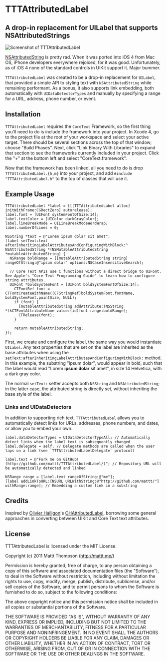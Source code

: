 # TTTAttributedLabel
## A drop-in replacement for UILabel that supports NSAttributedStrings 

![Screenshot of TTTAttributedLabel](https://github.com/mattt/TTTAttributedLabel/raw/master/TTTAttributedLabelExample/screenshot.png "TTTAttributedLabel Screenshot")

[NSAttributedString](http://developer.apple.com/library/mac/#documentation/Cocoa/Reference/Foundation/Classes/NSAttributedString_Class/Reference/Reference.html) is pretty rad. When it was ported into iOS 4 from Mac OS, iPhone developers everywhere rejoiced, for it was good. Unfortunately, as of iOS 4 none of the standard controls in UIKit support it. Major bummer.

`TTTAttributedLabel` was created to be a drop-in replacement for `UILabel`, that provided a simple API to styling text with `NSAttributedString` while remaining performant. As a bonus, it also supports link embedding, both automatically with `UIDataDetectorTypes` and manually by specifying a range for a URL, address, phone number, or event.

## Installation

`TTTAttributedLabel` requires the `CoreText` Framework, so the first thing you'll need to do is include the framework into your project. In Xcode 4, go to the project file at the root of your workspace and select your active target. There should be several sections across the top of that window; choose "Build Phases". Next, click "Link Binary With Libraries" to expand that section to see the frameworks currently included in your project. Click the "+" at the bottom left and select "CoreText.framework".

Now that the framework has been linked, all you need to do is drop `TTTAttributedLabel.{h,m}` into your project, and add `#include "TTTAttributedLabel.h"` to the top of classes that will use it.

## Example Usage

    TTTAttributedLabel *label = [[[TTTAttributedLabel alloc] initWithFrame:CGRectZero] autorelease];
    label.font = [UIFont systemFontOfSize:14];
    label.textColor = [UIColor darkGrayColor];
    label.lineBreakMode = UILineBreakModeWordWrap;
    label.numberOfLines = 0;
    
    NSString *text = @"Lorem ipsum dolar sit amet";
    [label setText:text afterInheritingLabelAttributesAndConfiguringWithBlock:^ NSAttributedString *(NSMutableAttributedString *mutableAttributedString) {
      NSRange boldRange = [[mutableAttributedString string] rangeOfString:@"ipsum dolar" options:NSCaseInsensitiveSearch];
      
      // Core Text APIs use C functions without a direct bridge to UIFont. See Apple's "Core Text Programming Guide" to learn how to configure string attributes.
      UIFont *boldSystemFont = [UIFont boldSystemFontOfSize:14]; 
    	CTFontRef font = CTFontCreateWithName((CFStringRef)boldSystemFont.fontName, boldSystemFont.pointSize, NULL);
    	if (font) {
    	  [mutableAttributedString addAttribute:(NSString *)kCTFontAttributeName value:(id)font range:boldRange];
    	  CFRelease(font);
    	}
    	
    	return mutableAttributedString;
    }];

First, we create and configure the label, the same way you would instantiate `UILabel`. Any text properties that are set on the label are inherited as the base attributes when using the `-setText:afterInheritingLabelAttributesAndConfiguringWithBlock:` method. In this example, the substring "ipsum dolar", would appear in bold, such that the label would read "Lorem **ipsum dolar** sit amet", in size 14 Helvetica, with a dark gray color.

The normal `setText:` setter accepts both `NSString` and `NSAttributedString`; in the latter case, the attributed string is directly set, without inheriting the base style of the label.

### Links and UIDataDetectors

In addition to supporting rich text, `TTTAttributedLabel` allows you to automatically detect links for URLs, addresses, phone numbers, and dates, or allow you to embed your own.

    label.dataDetectorTypes = UIDataDetectorTypeAll; // Automatically detect links when the label text is subsequently changed
    label.delegate = self; // Delegate methods are called when the user taps on a link (see `TTTAttributedLabelDelegate` protocol)

    label.text = @"Fork me on GitHub! (http://github.com/mattt/TTTAttributedLabel/)"; // Repository URL will be automatically detected and linked

    NSRange range = [label.text rangeOfString:@"me"];
    [label addLinkToURL:[NSURL URLWithString:@"http://github.com/mattt/"] withRange:range]; // Embedding a custom link in a substring

## Credits

Inspired by [Olivier Halligon](https://github.com/AliSoftware)'s [OHAttributedLabel](https://github.com/AliSoftware/OHAttributedLabel), borrowing some general approaches in converting between UIKit and Core Text text attributes.

## License

TTTAttributedLabel is licensed under the MIT License:

  Copyright (c) 2011 Mattt Thompson (http://mattt.me/)

  Permission is hereby granted, free of charge, to any person obtaining a copy
  of this software and associated documentation files (the "Software"), to deal
  in the Software without restriction, including without limitation the rights
  to use, copy, modify, merge, publish, distribute, sublicense, and/or sell
  copies of the Software, and to permit persons to whom the Software is
  furnished to do so, subject to the following conditions:

  The above copyright notice and this permission notice shall be included in
  all copies or substantial portions of the Software.

  THE SOFTWARE IS PROVIDED "AS IS", WITHOUT WARRANTY OF ANY KIND, EXPRESS OR
  IMPLIED, INCLUDING BUT NOT LIMITED TO THE WARRANTIES OF MERCHANTABILITY,
  FITNESS FOR A PARTICULAR PURPOSE AND NONINFRINGEMENT. IN NO EVENT SHALL THE
  AUTHORS OR COPYRIGHT HOLDERS BE LIABLE FOR ANY CLAIM, DAMAGES OR OTHER
  LIABILITY, WHETHER IN AN ACTION OF CONTRACT, TORT OR OTHERWISE, ARISING FROM,
  OUT OF OR IN CONNECTION WITH THE SOFTWARE OR THE USE OR OTHER DEALINGS IN
  THE SOFTWARE.
